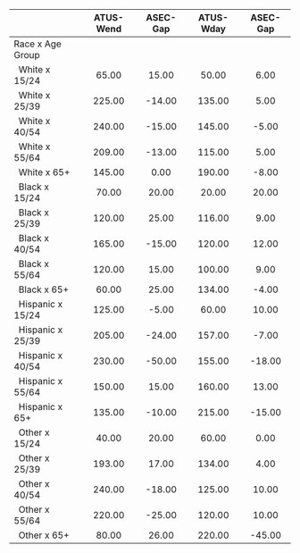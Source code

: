 
|                      |    ATUS-Wend |     ASEC-Gap |    ATUS-Wday |     ASEC-Gap |
| -------------------- | :----------: | :----------: | :----------: | :----------: |
| Race x Age Group     |              |              |              |              |
| &nbsp;&nbsp;White x 15/24 |        65.00 |        15.00 |        50.00 |         6.00 |
| &nbsp;&nbsp;White x 25/39 |       225.00 |       -14.00 |       135.00 |         5.00 |
| &nbsp;&nbsp;White x 40/54 |       240.00 |       -15.00 |       145.00 |        -5.00 |
| &nbsp;&nbsp;White x 55/64 |       209.00 |       -13.00 |       115.00 |         5.00 |
| &nbsp;&nbsp;White x 65+ |       145.00 |         0.00 |       190.00 |        -8.00 |
| &nbsp;&nbsp;Black x 15/24 |        70.00 |        20.00 |        20.00 |        20.00 |
| &nbsp;&nbsp;Black x 25/39 |       120.00 |        25.00 |       116.00 |         9.00 |
| &nbsp;&nbsp;Black x 40/54 |       165.00 |       -15.00 |       120.00 |        12.00 |
| &nbsp;&nbsp;Black x 55/64 |       120.00 |        15.00 |       100.00 |         9.00 |
| &nbsp;&nbsp;Black x 65+ |        60.00 |        25.00 |       134.00 |        -4.00 |
| &nbsp;&nbsp;Hispanic x 15/24 |       125.00 |        -5.00 |        60.00 |        10.00 |
| &nbsp;&nbsp;Hispanic x 25/39 |       205.00 |       -24.00 |       157.00 |        -7.00 |
| &nbsp;&nbsp;Hispanic x 40/54 |       230.00 |       -50.00 |       155.00 |       -18.00 |
| &nbsp;&nbsp;Hispanic x 55/64 |       150.00 |        15.00 |       160.00 |        13.00 |
| &nbsp;&nbsp;Hispanic x 65+ |       135.00 |       -10.00 |       215.00 |       -15.00 |
| &nbsp;&nbsp;Other x 15/24 |        40.00 |        20.00 |        60.00 |         0.00 |
| &nbsp;&nbsp;Other x 25/39 |       193.00 |        17.00 |       134.00 |         4.00 |
| &nbsp;&nbsp;Other x 40/54 |       240.00 |       -18.00 |       125.00 |        10.00 |
| &nbsp;&nbsp;Other x 55/64 |       220.00 |       -25.00 |       120.00 |        10.00 |
| &nbsp;&nbsp;Other x 65+ |        80.00 |        26.00 |       220.00 |       -45.00 |

